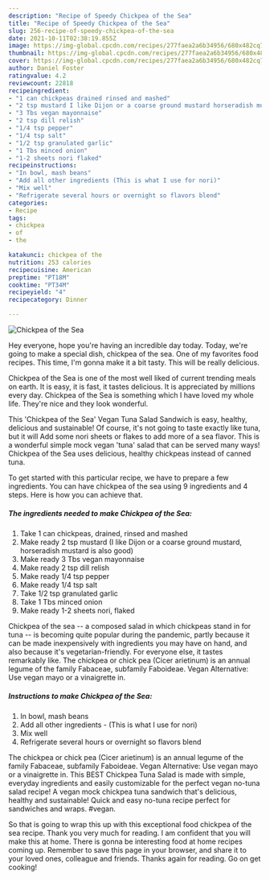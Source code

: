 ```yaml
---
description: "Recipe of Speedy Chickpea of the Sea"
title: "Recipe of Speedy Chickpea of the Sea"
slug: 256-recipe-of-speedy-chickpea-of-the-sea
date: 2021-10-11T02:38:19.855Z
image: https://img-global.cpcdn.com/recipes/277faea2a6b34956/680x482cq70/chickpea-of-the-sea-recipe-main-photo.jpg
thumbnail: https://img-global.cpcdn.com/recipes/277faea2a6b34956/680x482cq70/chickpea-of-the-sea-recipe-main-photo.jpg
cover: https://img-global.cpcdn.com/recipes/277faea2a6b34956/680x482cq70/chickpea-of-the-sea-recipe-main-photo.jpg
author: Daniel Foster
ratingvalue: 4.2
reviewcount: 22818
recipeingredient:
- "1 can chickpeas drained rinsed and mashed"
- "2 tsp mustard I like Dijon or a coarse ground mustard horseradish mustard is also good"
- "3 Tbs vegan mayonnaise"
- "2 tsp dill relish"
- "1/4 tsp pepper"
- "1/4 tsp salt"
- "1/2 tsp granulated garlic"
- "1 Tbs minced onion"
- "1-2 sheets nori flaked"
recipeinstructions:
- "In bowl, mash beans"
- "Add all other ingredients (This is what I use for nori)"
- "Mix well"
- "Refrigerate several hours or overnight so flavors blend"
categories:
- Recipe
tags:
- chickpea
- of
- the

katakunci: chickpea of the 
nutrition: 253 calories
recipecuisine: American
preptime: "PT18M"
cooktime: "PT34M"
recipeyield: "4"
recipecategory: Dinner

---
```



![Chickpea of the Sea](https://img-global.cpcdn.com/recipes/277faea2a6b34956/680x482cq70/chickpea-of-the-sea-recipe-main-photo.jpg)

Hey everyone, hope you're having an incredible day today. Today, we're going to make a special dish, chickpea of the sea. One of my favorites food recipes. This time, I'm gonna make it a bit tasty. This will be really delicious.

Chickpea of the Sea is one of the most well liked of current trending meals on earth. It is easy, it is fast, it tastes delicious. It is appreciated by millions every day. Chickpea of the Sea is something which I have loved my whole life. They're nice and they look wonderful.

This &#39;Chickpea of the Sea&#39; Vegan Tuna Salad Sandwich is easy, healthy, delicious and sustainable! Of course, it&#39;s not going to taste exactly like tuna, but it will Add some nori sheets or flakes to add more of a sea flavor. This is a wonderful simple mock vegan &#39;tuna&#39; salad that can be served many ways! Chickpea of the Sea uses delicious, healthy chickpeas instead of canned tuna.


To get started with this particular recipe, we have to prepare a few ingredients. You can have chickpea of the sea using 9 ingredients and 4 steps. Here is how you can achieve that.

<!--inarticleads1-->

##### The ingredients needed to make Chickpea of the Sea:

1. Take 1 can chickpeas, drained, rinsed and mashed
1. Make ready 2 tsp mustard (I like Dijon or a coarse ground mustard, horseradish mustard is also good)
1. Make ready 3 Tbs vegan mayonnaise
1. Make ready 2 tsp dill relish
1. Make ready 1/4 tsp pepper
1. Make ready 1/4 tsp salt
1. Take 1/2 tsp granulated garlic
1. Take 1 Tbs minced onion
1. Make ready 1-2 sheets nori, flaked


Chickpea of the sea -- a composed salad in which chickpeas stand in for tuna -- is becoming quite popular during the pandemic, partly because it can be made inexpensively with ingredients you may have on hand, and also because it&#39;s vegetarian-friendly. For everyone else, it tastes remarkably like. The chickpea or chick pea (Cicer arietinum) is an annual legume of the family Fabaceae, subfamily Faboideae. Vegan Alternative: Use vegan mayo or a vinaigrette in. 

<!--inarticleads2-->

##### Instructions to make Chickpea of the Sea:

1. In bowl, mash beans
1. Add all other ingredients - (This is what I use for nori)
1. Mix well
1. Refrigerate several hours or overnight so flavors blend


The chickpea or chick pea (Cicer arietinum) is an annual legume of the family Fabaceae, subfamily Faboideae. Vegan Alternative: Use vegan mayo or a vinaigrette in. This BEST Chickpea Tuna Salad is made with simple, everyday ingredients and easily customizable for the perfect vegan no-tuna salad recipe! A vegan mock chickpea tuna sandwich that&#39;s delicious, healthy and sustainable! Quick and easy no-tuna recipe perfect for sandwiches and wraps. #vegan. 

So that is going to wrap this up with this exceptional food chickpea of the sea recipe. Thank you very much for reading. I am confident that you will make this at home. There is gonna be interesting food at home recipes coming up. Remember to save this page in your browser, and share it to your loved ones, colleague and friends. Thanks again for reading. Go on get cooking!
